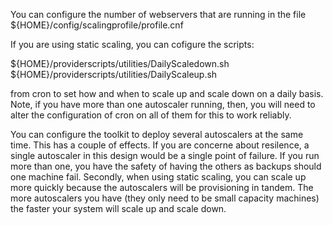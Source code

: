 You can configure the number of webservers that are running in the file ${HOME}/config/scalingprofile/profile.cnf 

If you are using static scaling, you can cofigure the scripts:

${HOME}/providerscripts/utilities/DailyScaledown.sh
${HOME}/providerscripts/utilities/DailyScaleup.sh

from cron to set how and when to scale up and scale down on a daily basis. Note, if you have more than one autoscaler running, then, you will need to alter the configuration of cron on all of them for this to work reliably. 

You can configure the toolkit to deploy several autoscalers at the same time. This has a couple of effects. If you are concerne about resilence, a single autoscaler in this design would be a single point of failure. If you run more than one, you have the safety of having the others as backups should one machine fail. Secondly, when using static scaling, you can scale up more quickly because the autoscalers will be provisioning in tandem. The more autoscalers you have (they only need to be small capacity machines) the faster your system will scale up and scale down. 
